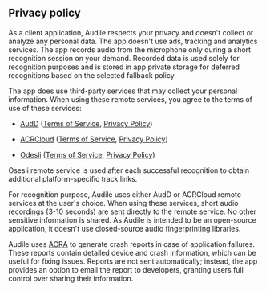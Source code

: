 ## Privacy policy

As a client application, Audile respects your privacy and doesn't collect or analyze any personal data. The app doesn't use ads, tracking and analytics services. The app records audio from the microphone only during a short recognition session on your demand. Recorded data is used solely for recognition purposes and is stored in app private storage for deferred recognitions based on the selected fallback policy.

The app does use third-party services that may collect your personal information. When using these remote services, you agree to the terms of use of these services:

* [AudD](https://audd.io/) ([Terms of Service](https://audd.io/terms/), [Privacy Policy](https://audd.io/privacy/))

* [ACRCloud](https://www.acrcloud.com/) ([Terms of Service](https://www.acrcloud.com/terms/), [Privacy Policy](https://www.acrcloud.com/privacy/))

* [Odesli](https://odesli.co/) ([Terms of Service](https://odesli.co/terms), [Privacy Policy](https://odesli.co/privacy))

Osesli remote service is used after each successful recognition to obtain additional platform-specific track links.

For recognition purpose, Audile uses either AudD or ACRCloud remote services at the user's choice. When using these services, short audio recordings (3-10 seconds) are sent directly to the remote service. No other sensitive information is shared. As Audile is intended to be an open-source application, it doesn't use closed-source audio fingerprinting libraries.

Audile uses [ACRA](https://github.com/ACRA/acra) to generate crash reports in case of application failures. These reports contain detailed device and crash information, which can be useful for fixing issues. Reports are not sent automatically; instead, the app provides an option to email the report to developers, granting users full control over sharing their information.